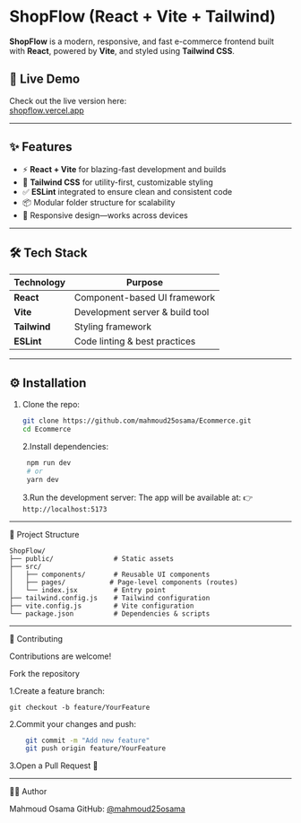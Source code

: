 # ShopFlow (React + Vite + Tailwind)

**ShopFlow** is a modern, responsive, and fast e-commerce frontend built with **React**, powered by **Vite**, and styled using **Tailwind CSS**.

## 🚀 Live Demo

Check out the live version here:  
[shopflow.vercel.app](https://ecommerce-one-inky-65.vercel.app/)

---

## ✨ Features

- ⚡ **React + Vite** for blazing-fast development and builds  
- 🎨 **Tailwind CSS** for utility-first, customizable styling  
- ✅ **ESLint** integrated to ensure clean and consistent code  
- 📦 Modular folder structure for scalability  
- 📱 Responsive design—works across devices  

---

## 🛠️ Tech Stack

| Technology   | Purpose |
|--------------|---------|
| **React**    | Component-based UI framework |
| **Vite**     | Development server & build tool |
| **Tailwind** | Styling framework |
| **ESLint**   | Code linting & best practices |

---

## ⚙️ Installation
1. Clone the repo:
   ```bash
   git clone https://github.com/mahmoud25osama/Ecommerce.git
   cd Ecommerce
   ```
   2.Install dependencies:
   ```bash
    npm run dev
    # or
    yarn dev
   ```
   3.Run the development server:
      The app will be available at:
          👉 `http://localhost:5173`
    
---

📂 Project Structure
```
ShopFlow/
├── public/               # Static assets
├── src/
│   ├── components/       # Reusable UI components
│   ├── pages/           # Page-level components (routes)
│   └── index.jsx         # Entry point
├── tailwind.config.js    # Tailwind configuration
├── vite.config.js        # Vite configuration
└── package.json          # Dependencies & scripts
```
---

🤝 Contributing

Contributions are welcome!

  Fork the repository

1.Create a feature branch:
```
git checkout -b feature/YourFeature
```
2.Commit your changes and push:
```bash
    git commit -m "Add new feature"
    git push origin feature/YourFeature
```
3.Open a Pull Request 🚀

---

👨‍💻 Author

Mahmoud Osama
    GitHub: [@mahmoud25osama](https://github.com/mahmoud25osama)
